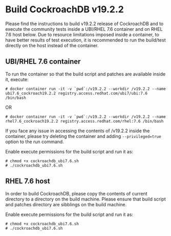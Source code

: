 # Build CockroachDB v19.2.2

Please find the instructions to build v19.2.2 release of CockroachDB and to execute the
community tests inside a UBI/RHEL 7.6 container and on RHEL 7.6 host below. Due to resource
limitations imposed inside a container, to have better results of test execution, it is
recommended to run the build/test directly on the host instead of the container.

## UBI/RHEL 7.6 container

To run the container so that the build script and patches are available inside it, execute:

```
# docker container run -it -v `pwd`:/v19.2.2 --workdir /v19.2.2 --name ubi7.6_cockroach19.2.2 registry.access.redhat.com/ubi7/ubi:7.6 /bin/bash
```

OR

```
# docker container run -it -v `pwd`:/v19.2.2 --workdir /v19.2.2 --name rhel7.6_cockroach19.2.2 registry.access.redhat.com/rhel:7.6 /bin/bash
```

If you face any issue in accessing the contents of /v19.2.2 inside the container, please
try deleting the container and adding `--privileged=true` option to the run command.

Enable execute permissions for the build script and run it as:

```
# chmod +x cockroachdb_ubi7.6.sh
# ./cockroachdb_ubi7.6.sh
```

## RHEL 7.6 host

In order to build CockroachDB, please copy the contents of current directory to a directory
on the build machine. Please ensure that build script and patches directory are sibblings on
the build machine.

Enable execute permissions for the build script and run it as:

```
# chmod +x cockroachdb_ubi7.6.sh
# ./cockroachdb_ubi7.6.sh
```
